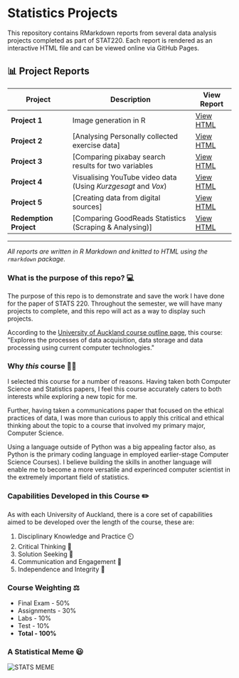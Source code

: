 # Statistics Projects

This repository contains RMarkdown reports from several data analysis projects completed as part of STAT220. Each report is rendered as an interactive HTML file and can be viewed online via GitHub Pages.

## 📊 Project Reports

| Project | Description | View Report |
|--------|-------------|-------------|
| **Project 1** | Image generation in R | [View HTML](https://felixtaskererceg.github.io/Statistics-Projects/project1_report.html) |
| **Project 2** | [Analysing Personally collected exercise data] | [View HTML](https://felixtaskererceg.github.io/Statistics-Projects/project2_report.html) |
| **Project 3** | [Comparing pixabay search results for two variables | [View HTML](https://felixtaskererceg.github.io/Statistics-Projects/project3_report.html) |
| **Project 4** | Visualising YouTube video data (Using *Kurzgesagt* and *Vox*) | [View HTML](https://felixtaskererceg.github.io/Statistics-Projects/project4_report.html) |
| **Project 5** | [Creating data from digital sources] | [View HTML](https://felixtaskererceg.github.io/Statistics-Projects/project5_report.html) |
| **Redemption Project** | [Comparing GoodReads Statistics (Scraping & Analysing)] | [View HTML](https://felixtaskererceg.github.io/Statistics-Projects/redemption_report.html) |

---

*All reports are written in R Markdown and knitted to HTML using the `rmarkdown` package.*


### What is the purpose of this repo? :computer:
The purpose of this repo is to demonstrate and save the work I have done for the paper of STATS 220. Throughout the semester, we will have many projects to complete, and this repo will act as a way to display such projects.

According to the [University of Auckland course outline page](https://courseoutline.auckland.ac.nz/dco/course/STATS/220/1213), this course: "Explores the processes of data acquisition, data storage and data processing using current computer technologies."

### Why *this* course :man_shrugging:

I selected this course for a number of reasons. Having taken both Computer Science and Statistics papers, I feel this course accurately caters to both interests while exploring a new topic for me.

Further, having taken a communications paper that focused on the ethical practices of data, I was more than curious to apply this critical and ethical thinking about the topic to a course that involved my primary major, Computer Science.

Using a language outside of Python was a big appealing factor also, as Python is the primary coding language in employed earlier-stage Computer Science Courses). I believe building the skills in another language will enable me to become a more versatile and experinced computer scientist in the extremely important field of statistics.

### Capabilities Developed in this Course :pencil2:

As with each University of Auckland, there is a core set of capabilities aimed to be developed over the length of the course, these are:


1.	Disciplinary Knowledge and Practice :timer_clock:
3.	Critical Thinking :brain:
5.	Solution Seeking :thinking:
6.	Communication and Engagement :loudspeaker:
7.	Independence and Integrity :scroll:

### Course Weighting :balance_scale:

- Final Exam	  -  50%
- Assignments	  -  30%
- Labs	-  10%
- Test	-  10%
- **Total - 100%**

### A Statistical Meme :smiley:
![STATS MEME](https://www.siliconrepublic.com/wp-content/uploads/2015/10/Statistician_memes_10.png)
